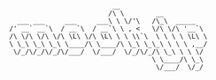 ```
                          __                      
                         /\ \        __           
  ___ ___     ___     ___\ \ \/'\   /\_\  _____   
/' __` __`\  / __`\  / __`\ \ , <   \/\ \/\ '__`\ 
/\ \/\ \/\ \/\ \L\ \/\ \L\ \ \ \\`\  \ \ \ \ \L\ \
\ \_\ \_\ \_\ \____/\ \____/\ \_\ \_\_\ \ \ \ ,__/
 \/_/\/_/\/_/\/___/  \/___/  \/_/\/_/\ \_\ \ \ \/ 
                                    \ \____/\ \_\ 
                                     \/___/  \/_/ 

```

<!--
**mookjp/mookjp** is a ✨ _special_ ✨ repository because its `README.md` (this file) appears on your GitHub profile.

Here are some ideas to get you started:

- 🔭 I’m currently working on ...
- 🌱 I’m currently learning ...
- 👯 I’m looking to collaborate on ...
- 🤔 I’m looking for help with ...
- 💬 Ask me about ...
- 📫 How to reach me: ...
- 😄 Pronouns: ...
- ⚡ Fun fact: ...
-->
